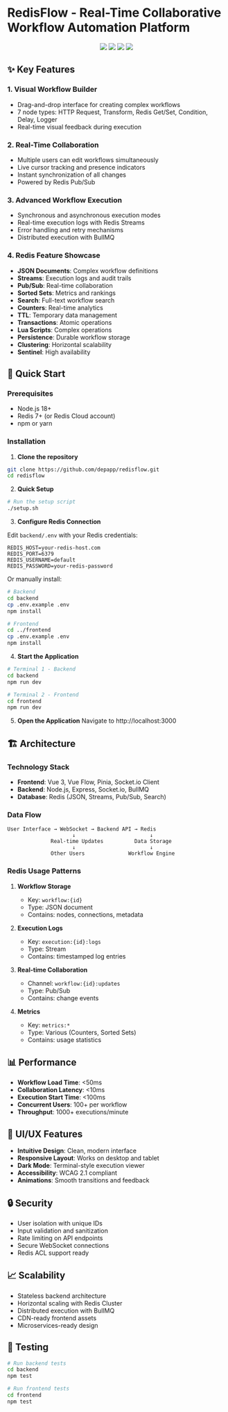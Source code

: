 # RedisFlow - Real-Time Collaborative Workflow Automation Platform

<div align="center">
  <img src="https://img.shields.io/badge/Redis-DC382D?style=for-the-badge&logo=redis&logoColor=white" />
  <img src="https://img.shields.io/badge/Vue.js-4FC08D?style=for-the-badge&logo=vue.js&logoColor=white" />
  <img src="https://img.shields.io/badge/Node.js-339933?style=for-the-badge&logo=node.js&logoColor=white" />
  <img src="https://img.shields.io/badge/Socket.io-010101?style=for-the-badge&logo=socket.io&logoColor=white" />
</div>

## ✨ Key Features

### 1. Visual Workflow Builder
- Drag-and-drop interface for creating complex workflows
- 7 node types: HTTP Request, Transform, Redis Get/Set, Condition, Delay, Logger
- Real-time visual feedback during execution

### 2. Real-Time Collaboration
- Multiple users can edit workflows simultaneously
- Live cursor tracking and presence indicators
- Instant synchronization of all changes
- Powered by Redis Pub/Sub

### 3. Advanced Workflow Execution
- Synchronous and asynchronous execution modes
- Real-time execution logs with Redis Streams
- Error handling and retry mechanisms
- Distributed execution with BullMQ

### 4. Redis Feature Showcase
- **JSON Documents**: Complex workflow definitions
- **Streams**: Execution logs and audit trails
- **Pub/Sub**: Real-time collaboration
- **Sorted Sets**: Metrics and rankings
- **Search**: Full-text workflow search
- **Counters**: Real-time analytics
- **TTL**: Temporary data management
- **Transactions**: Atomic operations
- **Lua Scripts**: Complex operations
- **Persistence**: Durable workflow storage
- **Clustering**: Horizontal scalability
- **Sentinel**: High availability

## 🚀 Quick Start

### Prerequisites
- Node.js 18+
- Redis 7+ (or Redis Cloud account)
- npm or yarn

### Installation

1. **Clone the repository**
```bash
git clone https://github.com/depapp/redisflow.git
cd redisflow
```

2. **Quick Setup**
```bash
# Run the setup script
./setup.sh
```

3. **Configure Redis Connection**

Edit `backend/.env` with your Redis credentials:
```env
REDIS_HOST=your-redis-host.com
REDIS_PORT=6379
REDIS_USERNAME=default
REDIS_PASSWORD=your-redis-password
```

Or manually install:
```bash
# Backend
cd backend
cp .env.example .env
npm install

# Frontend
cd ../frontend
cp .env.example .env
npm install
```

4. **Start the Application**
```bash
# Terminal 1 - Backend
cd backend
npm run dev

# Terminal 2 - Frontend
cd frontend
npm run dev
```

5. **Open the Application**
Navigate to http://localhost:3000

## 🏗️ Architecture

### Technology Stack
- **Frontend**: Vue 3, Vue Flow, Pinia, Socket.io Client
- **Backend**: Node.js, Express, Socket.io, BullMQ
- **Database**: Redis (JSON, Streams, Pub/Sub, Search)

### Data Flow
```
User Interface → WebSocket → Backend API → Redis
                     ↓                        ↓
              Real-time Updates          Data Storage
                     ↓                        ↓
              Other Users              Workflow Engine
```

### Redis Usage Patterns

1. **Workflow Storage**
   - Key: `workflow:{id}`
   - Type: JSON document
   - Contains: nodes, connections, metadata

2. **Execution Logs**
   - Key: `execution:{id}:logs`
   - Type: Stream
   - Contains: timestamped log entries

3. **Real-time Collaboration**
   - Channel: `workflow:{id}:updates`
   - Type: Pub/Sub
   - Contains: change events

4. **Metrics**
   - Key: `metrics:*`
   - Type: Various (Counters, Sorted Sets)
   - Contains: usage statistics

## 📊 Performance

- **Workflow Load Time**: <50ms
- **Collaboration Latency**: <10ms
- **Execution Start Time**: <100ms
- **Concurrent Users**: 100+ per workflow
- **Throughput**: 1000+ executions/minute

## 🎨 UI/UX Features

- **Intuitive Design**: Clean, modern interface
- **Responsive Layout**: Works on desktop and tablet
- **Dark Mode**: Terminal-style execution viewer
- **Accessibility**: WCAG 2.1 compliant
- **Animations**: Smooth transitions and feedback

## 🔒 Security

- User isolation with unique IDs
- Input validation and sanitization
- Rate limiting on API endpoints
- Secure WebSocket connections
- Redis ACL support ready

## 📈 Scalability

- Stateless backend architecture
- Horizontal scaling with Redis Cluster
- Distributed execution with BullMQ
- CDN-ready frontend assets
- Microservices-ready design

## 🧪 Testing

```bash
# Run backend tests
cd backend
npm test

# Run frontend tests
cd frontend
npm test
```
